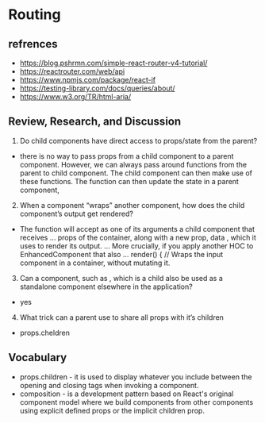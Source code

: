 # Routing

## refrences

- https://blog.pshrmn.com/simple-react-router-v4-tutorial/
- https://reactrouter.com/web/api
- https://www.npmjs.com/package/react-if
- https://testing-library.com/docs/queries/about/
- https://www.w3.org/TR/html-aria/

## Review, Research, and Discussion

1. Do child components have direct access to props/state from the parent?

- there is no way to pass props from a child component to a parent component. However, we can always pass around functions from the parent to child component. The child component can then make use of these functions. The function can then update the state in a parent component,

2. When a component “wraps” another component, how does the child component’s output get rendered?

- The function will accept as one of its arguments a child component that receives ... props of the container, along with a new prop, data , which it uses to render its output. ... More crucially, if you apply another HOC to EnhancedComponent that also ... render() { // Wraps the input component in a container, without mutating it.

3. Can a component, such as <Content />, which is a child also be used as a standalone component elsewhere in the application?

- yes

4. What trick can a parent use to share all props with it’s children

- props.cheldren

## Vocabulary

- props.children - it is used to display whatever you include between the opening and closing tags when invoking a component.
- composition - is a development pattern based on React's original component model where we build components from other components using explicit defined props or the implicit children prop.
